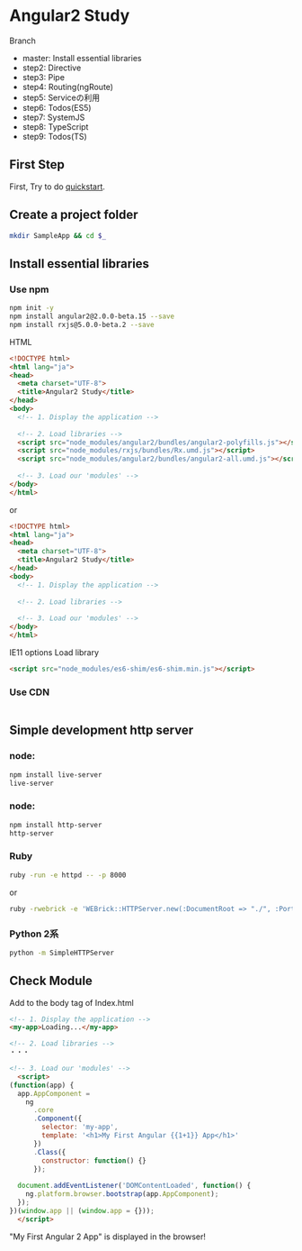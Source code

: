 # Angular2 Study

Branch
* master: Install essential libraries
* step2: Directive
* step3: Pipe
* step4: Routing(ngRoute)
* step5: Serviceの利用
* step6: Todos(ES5)
* step7: SystemJS
* step8: TypeScript
* step9: Todos(TS)

## First Step

First, Try to do [quickstart](https://angular.io/docs/ts/latest/quickstart.html).

## Create a project folder

```bash
mkdir SampleApp && cd $_
```

## Install essential libraries

### Use npm

```bash
npm init -y
npm install angular2@2.0.0-beta.15 --save
npm install rxjs@5.0.0-beta.2 --save
```

HTML

```html
<!DOCTYPE html>
<html lang="ja">
<head>
  <meta charset="UTF-8">
  <title>Angular2 Study</title>
</head>
<body>
  <!-- 1. Display the application -->
  
  <!-- 2. Load libraries -->
  <script src="node_modules/angular2/bundles/angular2-polyfills.js"></script>
  <script src="node_modules/rxjs/bundles/Rx.umd.js"></script>
  <script src="node_modules/angular2/bundles/angular2-all.umd.js"></script>
  
  <!-- 3. Load our 'modules' -->
</body>
</html>
```

or

```html
<!DOCTYPE html>
<html lang="ja">
<head>
  <meta charset="UTF-8">
  <title>Angular2 Study</title>
</head>
<body>
  <!-- 1. Display the application -->
  
  <!-- 2. Load libraries -->
  
  <!-- 3. Load our 'modules' -->
</body>
</html>
```

IE11 options Load library

```html
<script src="node_modules/es6-shim/es6-shim.min.js"></script>
```

### Use CDN

```html
```

## Simple development http server

### node:

```bash
npm install live-server
live-server
```

### node:

```bash
npm install http-server
http-server
```

### Ruby

```bash
ruby -run -e httpd -- -p 8000 
```

or

```bash
ruby -rwebrick -e 'WEBrick::HTTPServer.new(:DocumentRoot => "./", :Port => 8000).start'
```

### Python 2系

```bash
python -m SimpleHTTPServer
```

## Check Module

Add to the body tag of Index.html

```html
<!-- 1. Display the application -->
<my-app>Loading...</my-app>

<!-- 2. Load libraries -->
・・・

<!-- 3. Load our 'modules' -->
  <script>
(function(app) {
  app.AppComponent =
    ng
      .core
      .Component({
        selector: 'my-app',
        template: '<h1>My First Angular {{1+1}} App</h1>'
      })
      .Class({
        constructor: function() {}
      });
      
  document.addEventListener('DOMContentLoaded', function() {
    ng.platform.browser.bootstrap(app.AppComponent);
  });
})(window.app || (window.app = {}));
  </script>
```

"My First Angular 2 App" is displayed in the browser!
